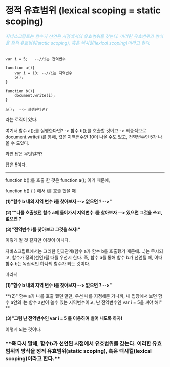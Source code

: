 # 정적 유효범위 (lexical scoping = static scoping)

<h6 style="color:skyblue">  자바스크립트는 함수가 선언된 시점에서의 유효범위를 갖는다. 이러한 유효범위의 방식을 정적 유효범위(static scoping), 혹은 렉시컬(lexical scoping)이라고 한다.</h6>

```
var i = 5;   --//i는 전역변수
 
function a(){
    var i = 10; --//i는 지역변수
    b();
}
 
function b(){
    document.write(i);
}
 
a();  --> 실행한다면?
```

라는 로직이 있다.

여기서 함수 a();를 실행한다면? -> 함수 b();를 호출할 것이고 -> 최종적으로 document.write(i)를 통해,  값은 지역변수인 10이 나올 수도 있고, 전역변수인 5가 나올 수 도있다. 

과연 답은 무엇일까?

답은 5이다.

------------------------------

function b();를 호출 한 것은 function a(); 이기 때문에, 

function b() { } 에서 i를 호출 했을 때



**(1)"함수 b 내의 지역 변수 i를 찾아보자 --> 없으면 ? -->"**

**(2)""나를 호출했던 함수 a에 들어가서 지역변수 i를 찾아보자 --> 있으면 그것을 쓰고, 없으면 ?**

**(3)"전역변수 i를 찾아보고 그것을 쓰자!"**



이렇게 될 것 같지만 이것이 아니다. 

자바스크립트에서는 그러한 인과관계(함수 a가 함수 b를 호출했기 때문에....)는 무시되고, 함수가 정의(선언)될 때를 우선시 한다. 즉, 함수 a를 통해 함수  b가 선언될 때, 이때 함수 b는 독립적인 하나의 함수가 되는 것이다.

따라서



**(1)"함수 b 내의 지역 변수 i를 찾아보자 --> 없으면 ? -->"**

**(2)" 함수 a가 나를 호출 했던 말던, 우선 나를 지정해준 거니까, 내 입장에서 보면 함수 a안의 i는 함수 a만이 쓸수 있는 지역변수이고, 난 전역변수인 var i = 5을 써야 해!" **

**(3)"그럼 난 전역변수인 var i = 5 를 이용하여 뱉어 내도록 하자!**



이렇게 되는 것이다. 



<h3>**즉 다시 말해,   함수b가 선언된 시점에서 유효범위를 갖는다. 이러한 유효범위의 방식을 정적 유효범위(static scoping), 혹은 렉시컬(lexical scoping)이라고 한다.**</h3>

